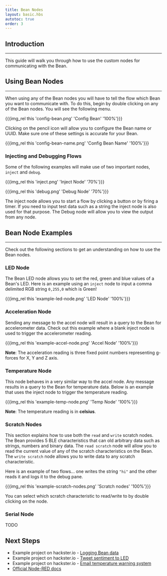 ```yaml
---
title: Bean Nodes
layout: basic.hbs
autotoc: true
order: 3
---
```


## Introduction

---

This guide will walk you through how to use the custom nodes for communicating with the Bean.

## Using Bean Nodes

---

When using any of the Bean nodes you will have to tell the flow which Bean you want to communicate with. To do this, begin by double clicking on any of the Bean nodes. You will see the following menu.

{{{img_rel this 'config-bean.png' 'Config Bean' '100%'}}}

Clicking on the pencil icon will allow you to configure the Bean name or UUID. Make sure one of these settings is accurate for your Bean.

{{{img_rel this 'config-bean-name.png' 'Config Bean Name' '100%'}}}

### Injecting and Debugging Flows 

Some of the following examples will make use of two important nodes, `inject` and `debug`. 

{{{img_rel this 'inject.png' 'Inject Node' '70%'}}}

{{{img_rel this 'debug.png' 'Debug Node' '70%'}}}

The inject node allows you to start a flow by clicking a button or by firing a timer. If you need to input test data such as a string the inject node is also used for that purpose. The Debug node will allow you to view the output from any node.

## Bean Node Examples

---

Check out the following sections to get an understanding on how to use the Bean nodes.

### LED Node

The Bean LED node allows you to set the red, green and blue values of a Bean's LED. Here is an example using an `inject` node to input a comma delimited RGB string `0,255,0` which is Green!

{{{img_rel this 'example-led-node.png' 'LED Node' '100%'}}}

### Acceleration Node

Sending any message to the accel node will result in a query to the Bean for accelerometer data. Check out this example where a blank inject node is used to trigger the accelerometer reading.

{{{img_rel this 'example-accel-node.png' 'Accel Node' '100%'}}}

__Note__: The acceleration reading is three fixed point numbers representing g-forces for X, Y and Z axis.

### Temperature Node

This node behaves in a very similar way to the accel node. Any message results in a query to the Bean for temperature data. Below is an example that uses the inject node to trigger the temperature reading.

{{{img_rel this 'example-temp-node.png' 'Temp Node' '100%'}}}

__Note__: The temperature reading is in __celsius__.

### Scratch Nodes

This section explains how to use both the `read` and `write` scratch nodes. The Bean provides 5 BLE characteristics that can old arbitrary data such as strings, numbers and binary data. The `read scratch` node will allow you to read the current value of any of the scratch characteristics on the Bean. The `write scratch` node allows you to write data to any scratch characteristic. 

Here is an example of two flows... one writes the string `"hi"` and the other reads it and logs it to the debug pane.

{{{img_rel this 'example-scratch-nodes.png' 'Scratch nodes' '100%'}}}

You can select which scratch characteristic to read/write to by double clicking on the node.

### Serial Node

TODO


## Next Steps

* Example project on hackster.io - [Logging Bean data](https://www.hackster.io/punchthrough/projects)
* Example project on hackster.io - [Tweet sentiment to LED](https://www.hackster.io/punchthrough/projects)
* Example project on hackster.io - [Email temperature warning system](https://www.hackster.io/punchthrough/projects)
* [Official Node-RED docs](http://nodered.org/docs/)